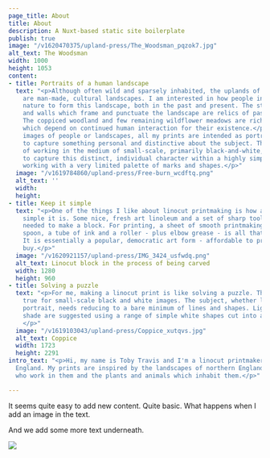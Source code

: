 ```yaml
---
page_title: About
title: About
description: A Nuxt-based static site boilerplate
publish: true
image: "/v1620470375/upland-press/The_Woodsman_pqzok7.jpg"
alt_text: The Woodsman
width: 1000
height: 1053
content:
- title: Portraits of a human landscape
  text: "<p>Although often wild and sparsely inhabited, the uplands of northern England
    are man-made, cultural landscapes. I am interested in how people interact with
    nature to form this landscape, both in the past and present. The stone-built barns
    and walls which frame and punctuate the landscape are relics of past human labour.
    The coppiced woodland and few remaining wildflower meadows are rich natural habitats
    which depend on continued human interaction for their existence.</p><p>Whether
    images of people or landscapes, all my prints are intended as portraits, an attempt
    to capture something personal and distinctive about the subject. The challenge
    of working in the medium of small-scale, primarily black-and-white, linocuts is
    to capture this distinct, individual character within a highly simplified form,
    working with a very limited palette of marks and shapes.</p>"
  image: "/v1619784860/upland-press/Free-burn_wcdftq.png"
  alt_text: ''
  width: 
  height: 
- title: Keep it simple
  text: "<p>One of the things I like about linocut printmaking is how accessible and
    simple it is. Some nice, fresh art linoleum and a set of sharp tools is all that's
    needed to make a block. For printing, a sheet of smooth printmaking paper, a wooden
    spoon, a tube of ink and a roller - plus elbow grease - is all that's required.
    It is essentially a popular, democratic art form - affordable to produce and to
    buy.</p>"
  image: "/v1620921157/upland-press/IMG_3424_usfwdq.png"
  alt_text: Linocut block in the process of being carved
  width: 1280
  height: 960
- title: Solving a puzzle
  text: "<p>For me, making a linocut print is like solving a puzzle. This is particularly
    true for small-scale black and white images. The subject, whether landscape or
    portrait, needs reducing to a bare minimum of lines and shapes. Light, dark and
    shade are suggested using a range of simple white shapes cut into a dark background.
    </p>"
  image: "/v1619103043/upland-press/Coppice_xutqvs.jpg"
  alt_text: Coppice
  width: 1723
  height: 2291
intro_text: "<p>Hi, my name is Toby Travis and I'm a linocut printmaker based in Cumbria,
  England. My prints are inspired by the landscapes of northern England, the people
  who work in them and the plants and animals which inhabit them.</p>"

---
```

It seems quite easy to add new content. Quite basic. What happens when I add an image in the text.

And we add some more text underneath.

![](/v1611949894/upland-press/6771F101-DF5A-43EC-A622-5C629C0FFC42_ipt3um.jpg)